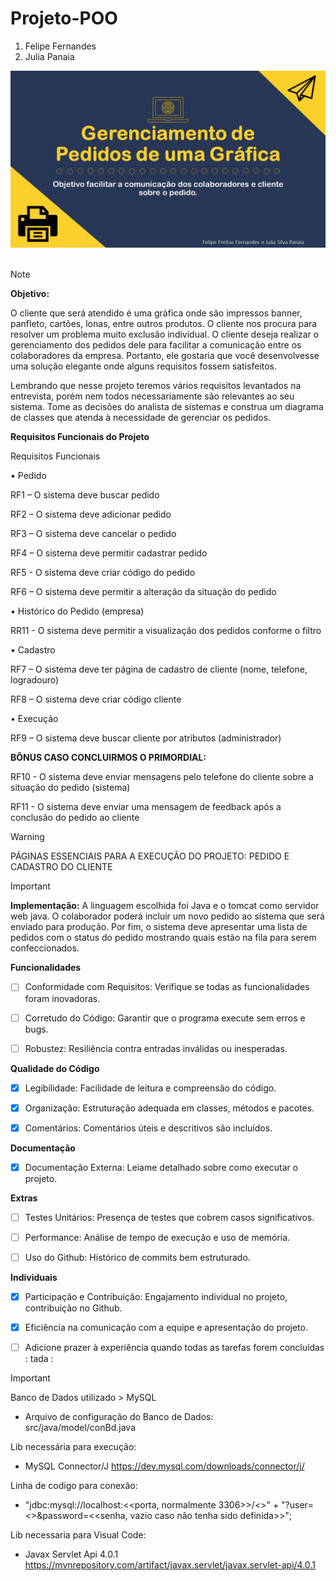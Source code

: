 # Projeto-POO

1. Felipe Fernandes
2. Julia Panaia
   
<div>​​
<img src = "https://github.com/oawiix/ProjetoPOO2/blob/main/img/grafica.jpg"  largura = "500px"/>
</div>​​

> [!NOTE]
> **Objetivo:**
> 
> O cliente que será atendido é uma gráfica onde são impressos banner, panfleto, cartões, lonas, entre outros produtos. O cliente nos procura para resolver um problema muito
> exclusão individual. O cliente deseja realizar o gerenciamento dos pedidos dele para facilitar a comunicação entre os colaboradores da empresa. Portanto, ele gostaria que você desenvolvesse uma solução elegante onde alguns requisitos fossem satisfeitos.
>
> Lembrando que nesse projeto teremos vários requisitos levantados na entrevista, porém nem todos necessariamente são relevantes ao seu sistema. Tome as decisões do analista de sistemas e construa um diagrama de classes que atenda à necessidade de gerenciar os pedidos.

**Requisitos Funcionais do Projeto**

Requisitos Funcionais

• Pedido

RF1 – O sistema deve buscar pedido

RF2 – O sistema deve adicionar pedido

RF3 – O sistema deve cancelar o pedido

RF4 – O sistema deve permitir cadastrar pedido

RF5 - O sistema deve criar código do pedido

RF6 – O sistema deve permitir a alteração da situação do pedido

• Histórico do Pedido (empresa)

RR11 - O sistema deve permitir a visualização dos pedidos conforme o filtro

• Cadastro

RF7 – O sistema deve ter página de cadastro de cliente (nome, telefone, logradouro)

RF8 – O sistema deve criar código cliente

• Execução

RF9 – O sistema deve buscar cliente por atributos (administrador)

**BÔNUS CASO CONCLUIRMOS O PRIMORDIAL:**

RF10 - O sistema deve enviar mensagens pelo telefone do cliente sobre a situação do
pedido (sistema)

RF11 - O sistema deve enviar uma mensagem de feedback após a conclusão do pedido
ao cliente

> [!WARNING]
> PÁGINAS ESSENCIAIS PARA A EXECUÇÃO DO PROJETO: PEDIDO E CADASTRO DO CLIENTE

> [!IMPORTANT]
> **Implementação:**
> A linguagem escolhida foi Java e o tomcat como servidor web java. O colaborador poderá incluir
> um novo pedido ao sistema que será enviado para produção. Por fim, o sistema deve apresentar uma
>  lista de pedidos com o status do pedido mostrando quais estão na fila para serem confeccionados.    
 


**Funcionalidades**

-  [ ] Conformidade com Requisitos: Verifique se todas as funcionalidades foram inovadoras.

-  [ ] Corretudo do Código: Garantir que o programa execute sem erros e bugs.

-  [ ] Robustez: Resiliência contra entradas inválidas ou inesperadas.

**Qualidade do Código**

-  [x] Legibilidade: Facilidade de leitura e compreensão do código.

-  [x] Organização: Estruturação adequada em classes, métodos e pacotes.

-  [x] Comentários: Comentários úteis e descritivos são incluídos.

**Documentação** 
-  [x] Documentação Externa: Leiame detalhado sobre como executar o projeto.

**Extras** 

-  [ ] Testes Unitários: Presença de testes que cobrem casos significativos.

-  [ ] Performance: Análise de tempo de execução e uso de memória.

-  [ ] Uso do Github: Histórico de commits bem estruturado.

**Individuais**  

-  [x] Participação e Contribuição: Engajamento individual no projeto, contribuição no Github.

-  [x] Eficiência na comunicação com a equipe e apresentação do projeto.


-  [ ] Adicione prazer à experiência quando todas as tarefas forem concluídas : tada :

> [!IMPORTANT]
> Banco de Dados utilizado > MySQL
> + Arquivo de configuração do Banco de Dados:
> src/java/model/conBd.java
>
> Lib necessária para execução:
> + MySQL Connector/J
> https://dev.mysql.com/downloads/connector/j/
> 
> 
> Linha de codigo para conexão:
> + "jdbc:mysql://localhost:<<porta, normalmente 3306>>/<<nome do banco>>" +
> "?user=<<usuario>>&password=<<senha, vazio caso não tenha sido definida>>";
>
> Lib necessaria para Visual Code:
> + Javax Servlet Api 4.0.1
> https://mvnrepository.com/artifact/javax.servlet/javax.servlet-api/4.0.1

